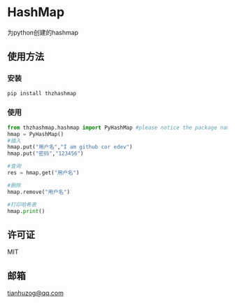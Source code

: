 # HashMap

为python创建的hashmap

## 使用方法

### 安装
```bash
pip install thzhashmap
```

### 使用
```python
from thzhashmap.hashmap import PyHashMap #please notice the package name
hmap = PyHashMap()
#插入
hmap.put("用户名","I am github cor edev")
hmap.put("密码","123456")

#查询
res = hmap.get("用户名")

#删除
hmap.remove("用户名")

#打印哈希表
hmap.print()
```

## 许可证
MIT

## 邮箱
tianhuzog@qq.com
